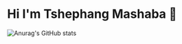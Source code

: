 # Hi I'm Tshephang Mashaba 👋
![Anurag's GitHub stats](https://github-readme-stats.vercel.app/api?username=TshephangMashaba&show_icons=true&theme=transparent)
<!--
**TshephangMashaba/TshephangMashaba** is a ✨ _special_ ✨ repository because its `README.md` (this file) appears on your GitHub profile.

Here are some ideas to get you started:

- 🔭 I’m currently working on ...
- 🌱 I’m currently learning ...
- 👯 I’m looking to collaborate on ...
- 🤔 I’m looking for help with ...
- 💬 Ask me about ...
- 📫 How to reach me: ...
- 😄 Pronouns: ...
- ⚡ Fun fact: ...
-->
